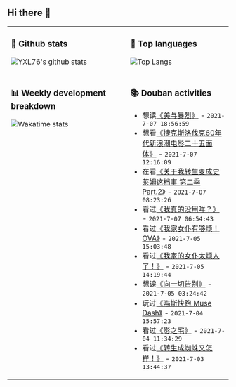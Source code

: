 ## Hi there 👋

<table>
<tr>
<td valign="top" width="54%">

### 🔭 Github stats

![YXL76's github stats](https://github-readme-stats.yxl76.vercel.app/api?username=YXL76&count_private=true&show_icons=true&include_all_commits=true&theme=prussian&line_height=28&disable_animations=true)

</td>

<td valign="top" width="46%">

### 🌱 Top languages

![Top Langs](https://github-readme-stats.yxl76.vercel.app/api/top-langs/?username=YXL76&layout=compact&theme=prussian&langs_count=8&hide=HTML,CSS,SCSS)

</td>
</tr>
<tr>
<td valign="top" width="54%">

### 📊 Weekly development breakdown

![Wakatime stats](https://github-readme-stats.yxl76.vercel.app/api/wakatime?username=YXL76&layout=compact&theme=prussian)


</td>
<td valign="top" width="46%">

### 📚 Douban activities

- 想读[《美与暴烈》](https://book.douban.com/subject/34897115/) - `2021-7-07 18:56:59`
- 想看[《捷克斯洛伐克60年代新浪潮电影二十五面体》](http://movie.douban.com/subject/10553041/) - `2021-7-07 12:16:09`
- 在看[《关于我转生变成史莱姆这档事 第二季 Part.2》](http://movie.douban.com/subject/35044518/) - `2021-7-07 08:23:26`
- 看过[《我真的没用咩？》](http://movie.douban.com/subject/34925301/) - `2021-7-07 06:54:43`
- 看过[《我家女仆有够烦！OVA》](http://movie.douban.com/subject/30353113/) - `2021-7-05 15:03:48`
- 看过[《我家的女仆太烦人了！》](http://movie.douban.com/subject/30194944/) - `2021-7-05 14:19:44`
- 想读[《向一切告别》](https://book.douban.com/subject/35513215/) - `2021-7-05 03:24:42`
- 玩过[《喵斯快跑 Muse Dash》](http://www.douban.com/game/30249473/) - `2021-7-04 15:57:23`
- 看过[《影之宅》](http://movie.douban.com/subject/35225512/) - `2021-7-04 11:34:29`
- 看过[《转生成蜘蛛又怎样！》](http://movie.douban.com/subject/30267273/) - `2021-7-03 13:44:37`

</td>
</tr>
</table>

<!--
**YXL76/YXL76** is a ✨ _special_ ✨ repository because its `README.md` (this file) appears on your GitHub profile.

Here are some ideas to get you started:

- 🔭 I’m currently working on ...
- 🌱 I’m currently learning ...
- 👯 I’m looking to collaborate on ...
- 🤔 I’m looking for help with ...
- 💬 Ask me about ...
- 📫 How to reach me: ...
- 😄 Pronouns: ...
- ⚡ Fun fact: ...
-->
